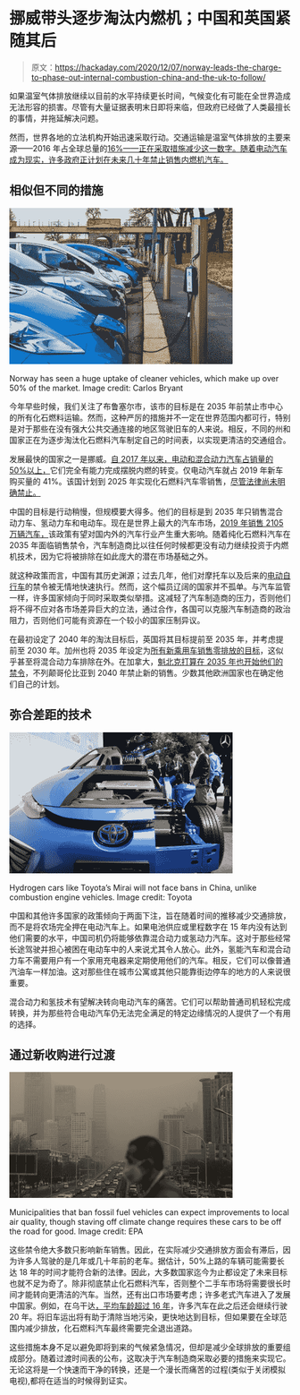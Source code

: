 # 挪威带头逐步淘汰内燃机；中国和英国紧随其后

> 原文：<https://hackaday.com/2020/12/07/norway-leads-the-charge-to-phase-out-internal-combustion-china-and-the-uk-to-follow/>

如果温室气体排放继续以目前的水平持续更长时间，气候变化有可能在全世界造成无法形容的损害。尽管有大量证据表明末日即将来临，但政府已经做了人类最擅长的事情，并拖延解决问题。

然而，世界各地的立法机构开始迅速采取行动。交通运输是温室气体排放的主要来源——2016 年占全球总量的[16%——正在采取措施减少这一数字。随着电动汽车成为现实，许多政府正计划在未来几十年禁止销售内燃机汽车。](https://ourworldindata.org/emissions-by-sector)

## 相似但不同的措施

![](img/ca5070ec6d72bc6b897438f51e147ab6.png)

Norway has seen a huge uptake of cleaner vehicles, which make up over 50% of the market. Image credit: Carlos Bryant

今年早些时候，我们关注了布鲁塞尔市，该市的目标是在 2035 年前禁止市中心的所有化石燃料运输。然而，这种严厉的措施并不一定在世界范围内都可行，特别是对于那些在没有强大公共交通连接的地区驾驶旧车的人来说。相反，不同的州和国家正在为逐步淘汰化石燃料汽车制定自己的时间表，以实现更清洁的交通组合。

发展最快的国家之一是挪威。[自 2017 年以来，电动和混合动力汽车占销量的 50%以上，](https://www.reuters.com/article/us-environment-norway-autos/norway-powers-ahead-over-half-new-car-sales-now-electric-or-hybrid-idUSKBN1ES0WC)它们完全有能力完成摆脱内燃的转变。仅电动汽车就占 2019 年新车购买量的 41%。该国计划到 2025 年实现化石燃料汽车零销售，[尽管法律尚未明确禁止。](https://www.manufacturingglobal.com/lean-manufacturing/petrol-car-sales-be-banned-norway-2025)

中国的目标是行动稍慢，但规模要大得多。他们的目标是到 2035 年只销售混合动力车、氢动力车和电动车。现在是世界上最大的汽车市场，[2019 年销售 2105 万辆汽车，](https://www.statista.com/statistics/269872/largest-automobile-markets-worldwide-based-on-new-car-registrations/#:~:text=China%20is%20the%20largest%20automobile,drop%20of%20around%20nine%20percent.)该政策有望对国内外的汽车行业产生重大影响。随着纯化石燃料汽车在 2035 年面临销售禁令，汽车制造商比以往任何时候都更没有动力继续投资于内燃机技术，因为它将被排除在如此庞大的潜在市场基础之外。

就这种政策而言，中国有其历史渊源；过去几年，他们对摩托车以及后来的[电动自行车](https://www.forbes.com/sites/wadeshepard/2016/05/18/as-china-chokes-on-smog-the-biggest-adoption-of-green-transportation-in-history-is-being-banned/?sh=756e4d98141b)的禁令被无情地快速执行。然而，这个幅员辽阔的国家并不孤单。与汽车监管一样，许多国家倾向于同时采取类似举措。这减轻了汽车制造商的压力，否则他们将不得不应对各市场差异巨大的立法，通过合作，各国可以克服汽车制造商的政治阻力，否则他们可能有资源在一个较小的国家压制异议。

在最初设定了 2040 年的淘汰目标后，英国将其目标提前至 2035 年，并考虑提前至 2030 年。加州也将 2035 年设定为[所有新乘用车销售零排放的目标](https://www.nytimes.com/2020/09/23/climate/california-ban-gas-cars.html)，这似乎甚至将混合动力车排除在外。在加拿大，[魁北克打算在 2035 年也开始他们的禁令](https://www.cbc.ca/news/canada/montreal/gas-vehicles-ban-electric-quebec-1.5802374)，不列颠哥伦比亚到 2040 年禁止新的销售。少数其他欧洲国家也在确定他们自己的计划。

## 弥合差距的技术

![](img/80e19a6e5d9ef707a28d5513db28cd00.png)

Hydrogen cars like Toyota’s Mirai will not face bans in China, unlike combustion engine vehicles. Image credit: Toyota

中国和其他许多国家的政策倾向于两面下注，旨在随着时间的推移减少交通排放，而不是将农场完全押在电动汽车上。如果电池供应或里程数字在 15 年内没有达到他们需要的水平，中国司机仍将能够依靠混合动力或氢动力汽车。这对于那些经常长途驾驶并担心被困在电动车中的人来说尤其令人放心。此外，氢能汽车和混合动力车不需要用户有一个家用充电器来定期使用他们的汽车。相反，它们可以像普通汽油车一样加油。这对那些住在城市公寓或其他只能靠街边停车的地方的人来说很重要。

混合动力和氢技术有望解决转向电动汽车的痛苦。它们可以帮助普通司机轻松完成转换，并为那些符合电动汽车仍无法完全满足的特定边缘情况的人提供了一个有用的选择。

## 通过新收购进行过渡

![](img/10cf2eae34079b5c3c73c9934cb0c196.png)

Municipalities that ban fossil fuel vehicles can expect improvements to local air quality, though staving off climate change requires these cars to be off the road for good. Image credit: EPA

这些禁令绝大多数只影响新车销售。因此，在实际减少交通排放方面会有滞后，因为许多人驾驶的是几年或几十年前的老车。据估计，50%上路的车辆可能需要长达 18 年的时间才能符合新的法律。因此，大多数国家迄今为止都设定了未来目标也就不足为奇了。除非彻底禁止化石燃料汽车，否则整个二手车市场将需要很长时间才能转向更清洁的汽车。当然，还有出口市场要考虑；许多老式汽车进入了发展中国家。例如，在乌干达[，平均车龄超过 16 年](https://www.devex.com/news/geneva-meeting-on-used-cars-exporting-pollution-to-developing-countries-89976)，许多汽车在此之后还会继续行驶 20 年。将旧车运出将有助于清除当地污染，更快地达到目标，但如果要在全球范围内减少排放，化石燃料汽车最终需要完全退出道路。

这些措施本身不足以避免即将到来的气候紧急情况，但却是减少全球排放的重要组成部分。随着过渡时间表的公布，这取决于汽车制造商采取必要的措施来实现它。无论这将是一个快速而干净的转换，还是一个漫长而痛苦的过程(类似于关闭模拟电视),都将在适当的时候得到证实。